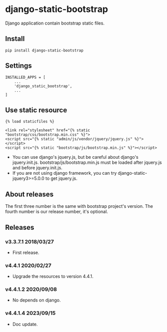 # django-static-bootstrap


Django application contain bootstrap static files.


## Install

```shell
pip install django-static-bootstrap
```

## Settings

```
INSTALLED_APPS = [
    ...
    'django_static_bootstrap',
    ...
]
```

## Use static resource

```
{% load staticfiles %}

<link rel="stylesheet" href="{% static "bootstrap/css/bootstrap.min.css" %}">
<script src="{% static "admin/js/vendor/jquery/jquery.js" %}"></script>
<script src="{% static "bootstrap/js/bootstrap.min.js" %}"></script>
```

- You can use django's jquery.js, but be careful about django's jquery.init.js. bootstrap/js/bootstrap.min.js must be loaded after jquery.js and before jquery.init.js.
- If you are not using django framework, you can try django-static-jquery3>=5.0.0 to get jquery.js.

## About releases

The first three number is the same with bootstrap project's version.
The fourth number is our release number, it's optional.

## Releases

### v3.3.7.1 2018/03/27

- First release.

### v4.4.1 2020/02/27

- Upgrade the resources to version 4.4.1.

### v4.4.1.2 2020/09/08

- No depends on django.

### v4.4.1.4 2023/09/15

- Doc update.
